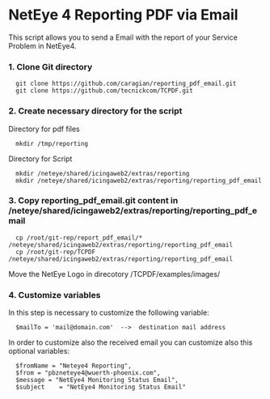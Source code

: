 
# NetEye 4 Reporting PDF via Email

This script allows you to send a Email with the report of your Service Problem in NetEye4.

### 1. Clone Git directory

      git clone https://github.com/caragian/reporting_pdf_email.git
      git clone https://github.com/tecnickcom/TCPDF.git
     
### 2. Create necessary directory for the script

Directory for pdf files

      mkdir /tmp/reporting
      
Directory for Script

      mkdir /neteye/shared/icingaweb2/extras/reporting
      mkdir /neteye/shared/icingaweb2/extras/reporting/reporting_pdf_email
      
### 3. Copy reporting_pdf_email.git content in /neteye/shared/icingaweb2/extras/reporting/reporting_pdf_email

      cp /root/git-rep/report_pdf_email/* /neteye/shared/icingaweb2/extras/reporting/reporting_pdf_email
      cp /root/git-rep/TCPDF /neteye/shared/icingaweb2/extras/reporting/reporting_pdf_email
      
Move the NetEye Logo in direcotory /TCPDF/examples/images/

### 4. Customize variables

In this step is necessary to customize the following variable:

      $mailTo = 'mail@domain.com'  -->  destination mail address

In order to customize also the received email you can customize also this optional variables:

      $fromName = "Neteye4 Reporting",
      $from = "pbzneteye4@wuerth-phoenix.com",
      $message = "NetEye4 Monitoring Status Email",
      $subject    = "NetEye4 Monitoring Status Email"

      

      
